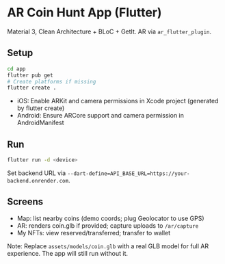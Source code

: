 # AR Coin Hunt App (Flutter)

Material 3, Clean Architecture + BLoC + GetIt. AR via `ar_flutter_plugin`.

## Setup
```bash
cd app
flutter pub get
# Create platforms if missing
flutter create .
```

- iOS: Enable ARKit and camera permissions in Xcode project (generated by flutter create)
- Android: Ensure ARCore support and camera permission in AndroidManifest

## Run
```bash
flutter run -d <device>
```

Set backend URL via `--dart-define=API_BASE_URL=https://your-backend.onrender.com`.

## Screens
- Map: list nearby coins (demo coords; plug Geolocator to use GPS)
- AR: renders coin.glb if provided; capture uploads to `/ar/capture`
- My NFTs: view reserved/transferred; transfer to wallet

Note: Replace `assets/models/coin.glb` with a real GLB model for full AR experience. The app will still run without it.

